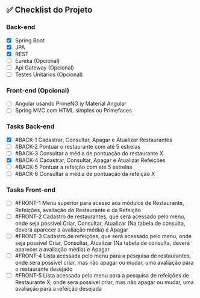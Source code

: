 ## ✅ Checklist do Projeto

### Back-end
- [x] Spring Boot
- [x] JPA
- [x] REST
- [ ] Eureka (Opcional)
- [ ] Api Gateway (Opcional)
- [ ] Testes Unitários (Opcional)

### Front-end (Opcional)
- [ ] Angular usando PrimeNG iy Material Angular
- [ ] Spring MVC com HTML simples ou Primefaces

### Tasks Back-end
- [x] #BACK-1 Cadastrar, Consultar, Apagar e Atualizar Restaurantes
- [ ] #BACK-2 Pontuar o restaurante com até 5 estrelas
- [ ] #BACK-3 Consultar a média de pontuação do restaurante X
- [x] #BACK-4 Cadastrar, Consultar, Apagar e Atualizar Refeições
- [ ] #BACK-5 Pontuar a refeição com até 5 estrelas
- [ ] #BACK-6 Consultar a média de pontuação da refeição X

### Tasks Front-end
- [ ] #FRONT-1 Menu superior para acesso aos módulos de Restaurante, Refeições, avaliação do Restaurante e da Refeição
- [ ] #FRONT-2 Cadastro de restaurantes, que será acessado pelo menu, onde seja possivel Criar, Consultar, Atualizar (Na tabela de consulta, deverá aparecer a avaliação média) e Apagar
- [ ] #FRONT-3 Cadastro de refeições, que será acessado pelo menu, onde seja possivel Criar, Consultar, Atualizar (Na tabela de consulta, deverá aparecer a avaliação média) e Apagar
- [ ] #FRONT-4 Lista acessada pelo menu para a pesquisa de restaurantes, onde sera possivel criar, mas não apagar ou mudar, uma avaliação para o restaurante desejado
- [ ] #FRONT-5 Lista acessada pelo menu para a pesquisa de refeições de Restaurante X, onde sera possivel criar, mas não apagar ou mudar, uma avaliação para a refeição desejada
